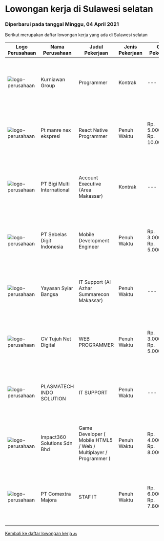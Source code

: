 
  # Lowongan kerja di Sulawesi selatan

  ### Diperbarui pada tanggal Minggu, 04 April 2021

  Berikut merupakan daftar lowongan kerja yang ada di Sulawesi selatan

  |Logo Perusahaan | Nama Perusahaan | Judul Pekerjaan | Jenis Pekerjaan | Gaji Pekerjaan | Lokasi | Deskripsi | Tanggal diunggah | Pranala |
  | -------------- | --------------- | --------------- | --------- | --------- | -------------- | ------- | ----------- | ----------- |
  |![logo-perusahaan](https://image-service-cdn.seek.com.au/a1a31fde4bd5654a375321f16119ce66b8da3dc0/ee4dce1061f3f616224767ad58cb2fc751b8d2dc)|Kurniawan Group|Programmer|Kontrak|---|Makassar|PT. Aptana Citra Solusindo yang merupakan satu dari beberapa anak Perusahaan Kurniawan Group membutuhkan Programmer di wilayah Makassar dengan...|Rabu, 31 Maret 2021|https://www.jobstreet.co.id/id/job/programmer-3487303?token=0~fc50b83a-9439-4233-81f0-bb19a112e3c2&sectionRank=1&jobId=jobstreet-id-job-3487303|
|![logo-perusahaan](https://image-service-cdn.seek.com.au/28e1a5bf55a9977ff8b2d4d8efb7cc024fa23dd3/ee4dce1061f3f616224767ad58cb2fc751b8d2dc)|Pt manre nex ekspresi|React Native Programmer|Penuh Waktu|Rp. 5.000.000-Rp. 10.000.000|Makassar|Memiliki pengalaman minimal 1 tahun dalam pembuatan aplikasi mobile berbasis React Nati Memahami dan dapat menggunakan konsep rekayasa perangkat...|Kamis, 01 April 2021|https://www.jobstreet.co.id/id/job/react-native-programmer-3496884?token=0~fc50b83a-9439-4233-81f0-bb19a112e3c2&sectionRank=2&jobId=jobstreet-id-job-3496884|
|![logo-perusahaan](https://image-service-cdn.seek.com.au/0c18fec6b112137679fd87a61aca854bfaf25188/ee4dce1061f3f616224767ad58cb2fc751b8d2dc)|PT Bigi Multi International|Account Executive (Area Makassar)|Kontrak|---|Makassar|Kualifikasi :  Berusia maksimal 35 tahun Pendidikan minimal D3 Memiliki pengalaman di bidang yang sama minimal 2 tahun Mampu mempresentasikan product...|Kamis, 25 Maret 2021|https://www.jobstreet.co.id/id/job/account-executive-area-makassar-3482021?token=0~fc50b83a-9439-4233-81f0-bb19a112e3c2&sectionRank=3&jobId=jobstreet-id-job-3482021|
|![logo-perusahaan](https://image-service-cdn.seek.com.au/ee0bae091c426a465b832ca4bf04489104d9852e/ee4dce1061f3f616224767ad58cb2fc751b8d2dc)|PT Sebelas Digit Indonesia|Mobile Development Engineer|Penuh Waktu|Rp. 3.000.000-Rp. 5.000.000|Makassar|Kualifikasi : Pendidikan Minimal S1 untuk Jurusan Teknik / Ilmu Komputer atau memiliki penglaman kerja yang setara Pengalaman minimal 1 tahun sebagai...|Sabtu, 27 Maret 2021|https://www.jobstreet.co.id/id/job/mobile-development-engineer-3492525?token=0~fc50b83a-9439-4233-81f0-bb19a112e3c2&sectionRank=4&jobId=jobstreet-id-job-3492525|
|![logo-perusahaan](https://image-service-cdn.seek.com.au/79033bc286937f16fa47f90ee952d5f752185745/ee4dce1061f3f616224767ad58cb2fc751b8d2dc)|Yayasan Syiar Bangsa|IT Support (Al Azhar Summarecon Makassar)|Penuh Waktu|---|Makassar|Work location: Al Azhar Summarecon Makassar Job Description : Monitoring and maintaining computer systems, application, internet and network;...|Senin, 15 Maret 2021|https://www.jobstreet.co.id/id/job/it-support-al-azhar-summarecon-makassar-3481475?token=0~fc50b83a-9439-4233-81f0-bb19a112e3c2&sectionRank=5&jobId=jobstreet-id-job-3481475|
|![logo-perusahaan](https://us.123rf.com/450wm/pavelstasevich/pavelstasevich1811/pavelstasevich181101027/112815900-stock-vector-no-image-available-icon-flat-vector.jpg?ver=6)|CV Tujuh Net Digital|WEB PROGRAMMER|Penuh Waktu|Rp. 3.000.000-Rp. 5.000.000|Makassar|Lowongan Kerja WEB PROGRAMMER7Nett Digital adalah perusahaan yang berbasis Informasi Teknologi.Management kami mempunyai latar belakang di dunia...|Jumat, 19 Maret 2021|https://www.jobstreet.co.id/id/job/web-programmer-3485534?token=0~fc50b83a-9439-4233-81f0-bb19a112e3c2&sectionRank=6&jobId=jobstreet-id-job-3485534|
|![logo-perusahaan](https://image-service-cdn.seek.com.au/73f6c2f8ab5a3c7bbaa52659a4026ff5dcf8d23b/ee4dce1061f3f616224767ad58cb2fc751b8d2dc)|PLASMATECH INDO SOLUTION|IT SUPPORT|Penuh Waktu|---|Makassar|JOB DESCRIPTION Usia &lt;=32 tahun Bisa bahasa pemrograman PHP/MYSQL Mengerti instalasi software2 windows Mengerti troubleshout jaringan. Punya...|Senin, 08 Maret 2021|https://www.jobstreet.co.id/id/job/it-support-3475961?token=0~fc50b83a-9439-4233-81f0-bb19a112e3c2&sectionRank=7&jobId=jobstreet-id-job-3475961|
|![logo-perusahaan](https://image-service-cdn.seek.com.au/06b729438205195a03d4bcec08ce1ddd5d9c1576/ee4dce1061f3f616224767ad58cb2fc751b8d2dc)|Impact360 Solutions Sdn Bhd|Game Developer ( Mobile HTML5 / Web / Multiplayer / Programmer )|Penuh Waktu|Rp. 4.000.000-Rp. 8.000.000|Sulawesi Selatan|We are hiring remote HTML5 game developers from all parts of Indonesia. If you have real experience building HTML5 games or applications, you're...|Kamis, 11 Maret 2021|https://www.jobstreet.co.id/id/job/game-developer-mobile-html5-web-multiplayer-programmer-4503754/origin/my?token=0~fc50b83a-9439-4233-81f0-bb19a112e3c2&sectionRank=8&jobId=jobstreet-my-job-4503754|
|![logo-perusahaan](https://image-service-cdn.seek.com.au/afa5d83b7a8f13a10b32e054f08b7dbce624d2b2/ee4dce1061f3f616224767ad58cb2fc751b8d2dc)|PT Comextra Majora|STAF IT|Penuh Waktu|Rp. 6.000.000-Rp. 7.800.000|Makassar|Tugas dan tanggung jawab : Membuat dan mendesain program Melakukan perubahan program sesuai perkembangan dan kebutuhan Perusahaan Melakukan pemasangan...|Jumat, 05 Maret 2021|https://www.jobstreet.co.id/id/job/staf-it-3474571?token=0~fc50b83a-9439-4233-81f0-bb19a112e3c2&sectionRank=9&jobId=jobstreet-id-job-3474571|


  [Kembali ke daftar lowongan kerja 🔙](../README.md#daftar-lowongan-kerja)
  